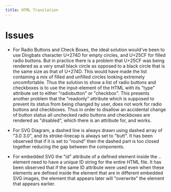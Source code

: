 ```yaml
---
title: HTML Translation
---
```


# Issues

- For Radio Buttons and Check Boxes, the ideal solution would've been
  to use Dingbats character U+274D for empty circles, and U+25CF for 
  filled radio buttons. But in practice there is a problem that
  U+25CF was being rendered as a very small black circle as opposed
  to a black circle that is the same size as that of U+274D. This
  would have made the list containing a mix of filled and unfilled
  circles looking extremely uncomfortable. Thus the solution to 
  show a list of radio buttons and checkboxes is to use the input-element
  of the HTML with its "type" attribute set to either "radiobutton" or 
  "checkbox". This presents another problem that the "readonly" attribute
  which is supposed to prevent its status from being changed by user, 
  does not work for radio buttons and checkboxes. Thus in order to 
  disallow an accidental change of button status all unchecked radio buttons
  and checkboxes are rendered as "disabled", which there is an attribute 
  for, and works. 

- For SVG Diagram, a dashed line is always drawn using dashed array of "3.0 3.0", and
  its stroke-linecap is always set to "butt". It has been observed that if it is set to
  "round" then the dashed part is too closed together reducing the gap between the
  components.

- For embedded SVG the "id" attribute of a defined element inside the <defs>..</defs>
  element need to have a unique ID string for the entire HTML file. 
  It has been observed that if the same ID attribute were used even when these elements
  are defined inside the <defs> element that are in different embedded SVG images, 
  the element that appears later will "overwrite" the element that appears earlier.





